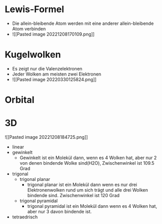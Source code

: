 # Lewis-Formel
- Die allein-bleibende Atom werden mit eine anderer allein-bleibende Atom verbinden
- ![[Pasted image 20221208170109.png]]
# Kugelwolken
- Es zeigt nur die Valenzelektronen
- Jeder Wolken am meisten zwei Elektronen
- ![[Pasted image 20220330125824.png]]
# Orbital

# 3D

![[Pasted image 20221208184725.png]]
- linear
- gewinkelt
	- Gewinkelt ist ein Molekül dann, wenn es 4 Wolken hat, aber nur 2 von denen bindende Wolke sind(H2O), Zwischenwinkel ist 109.5 Grad 
- trigonal
	- trigonal planar
		- trigonal planar ist ein Molekül dann wenn es nur drei Elektronenwolken rund um sich trägt und alle drei Wolken bindende sind. Zwischenwinkel ist 120 Grad
	- trigonal pyramidal
		- trigonal pyramidal ist ein Molekül dann wenn es 4 Wolken hat, aber nur 3 davon bindende ist. 
- tetraedrisch